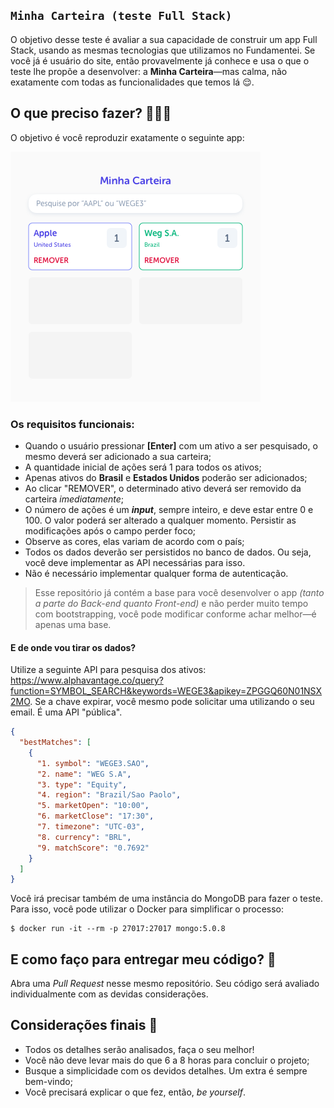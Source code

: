 ## `Minha Carteira (teste Full Stack)`

O objetivo desse teste é avaliar a sua capacidade de construir um app Full Stack, usando as mesmas tecnologias que utilizamos no Fundamentei. Se você já é usuário do site, então provavelmente já conhece e usa o que o teste lhe propõe a desenvolver: a **Minha Carteira**—mas calma, não exatamente com todas as funcionalidades que temos lá 😌.

## O que preciso fazer? 👨🏻‍🏫

O objetivo é você reproduzir exatamente o seguinte app:

![Minha Carteira](./Minha%20Carteira@1.png)

### Os requisitos funcionais:

- Quando o usuário pressionar **[Enter]** com um ativo a ser pesquisado, o mesmo deverá ser adicionado a sua carteira;
- A quantidade inicial de ações será 1 para todos os ativos;
- Apenas ativos do **Brasil** e **Estados Unidos** poderão ser adicionados;
- Ao clicar "REMOVER", o determinado ativo deverá ser removido da carteira _imediatamente_;
- O número de ações é um **_input_**, sempre inteiro, e deve estar entre 0 e 100. O valor poderá ser alterado a qualquer momento. Persistir as modificações após o campo perder foco;
- Observe as cores, elas variam de acordo com o país;
- Todos os dados deverão ser persistidos no banco de dados. Ou seja, você deve implementar as API necessárias para isso.
- Não é necessário implementar qualquer forma de autenticação.

> Esse repositório já contém a base para você desenvolver o app _(tanto a parte do Back-end quanto Front-end)_ e não perder muito tempo com bootstrapping, você pode modificar conforme achar melhor—é apenas uma base.

#### E de onde vou tirar os dados?

Utilize a seguinte API para pesquisa dos ativos: https://www.alphavantage.co/query?function=SYMBOL_SEARCH&keywords=WEGE3&apikey=ZPGGQ60N01NSX2MO. Se a chave expirar, você mesmo pode solicitar uma utilizando o seu email. É uma API "pública".

```JSON
{
  "bestMatches": [
    {
      "1. symbol": "WEGE3.SAO",
      "2. name": "WEG S.A",
      "3. type": "Equity",
      "4. region": "Brazil/Sao Paolo",
      "5. marketOpen": "10:00",
      "6. marketClose": "17:30",
      "7. timezone": "UTC-03",
      "8. currency": "BRL",
      "9. matchScore": "0.7692"
    }
  ]
}
```

Você irá precisar também de uma instância do MongoDB para fazer o teste. Para isso, você pode utilizar o Docker para
simplificar o processo:

```SH
$ docker run -it --rm -p 27017:27017 mongo:5.0.8
```

## E como faço para entregar meu código? 🤔

Abra uma _Pull Request_ nesse mesmo repositório. Seu código será avaliado individualmente com as devidas considerações.

## Considerações finais 🚀

- Todos os detalhes serão analisados, faça o seu melhor!
- Você não deve levar mais do que 6 a 8 horas para concluir o projeto;
- Busque a simplicidade com os devidos detalhes. Um extra é sempre bem-vindo;
- Você precisará explicar o que fez, então, _be yourself_.
